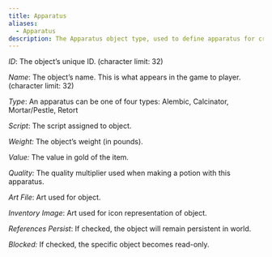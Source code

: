 ```yaml
---
title: Apparatus
aliases:
  - Apparatus
description: The Apparatus object type, used to define apparatus for creating potions.
---
```

_ID_: The object’s unique ID. (character limit: 32)

_Name_: The object’s name. This is what appears in the game to player. (character limit: 32)

_Type_: An apparatus can be one of four types: Alembic, Calcinator, Mortar/Pestle, Retort

_Script_: The script assigned to object.

_Weight:_ The object’s weight (in pounds).

_Value:_ The value in gold of the item.

_Quality:_ The quality multiplier used when making a potion with this apparatus.

_Art File_: Art used for object.

_Inventory Image_: Art used for icon representation of object.

_References Persist_: If checked, the object will remain persistent in world.

_Blocked:_ If checked, the specific object becomes read-only.
